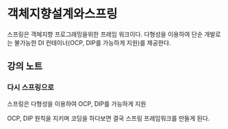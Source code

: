 # 객체지향설계와스프링

스프링은 객체지향 프로그래밍을위한 프레임 워크이다. 다형성을 이용하여 단순 개발로는 불가능한 DI 컨테이너(OCP, DIP를 가능하게 지원)를 제공한다.

## 강의 노트

### 다시 스프링으로

스프링은 다형성을 이용하여 OCP, DIP를 가능하게 지원



OCP, DIP 원칙을 지키며 코딩을 하다보면 결국 스프링 프레임워크를 만들게 된다.